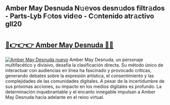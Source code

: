 ## Amber May Desnuda N𝚞𝚎vos desn𝚞dos filtr𝚊dos - Parts-Lyb F𝚘tos vid𝚎o - C𝚘ntenido atr𝚊ctivo glI20

# <h2><a href="http://mb8ux0.tromn.icu/?c=Amber+May+Desnuda">🔗👉👉👉 Amber May Desnuda 🔗🔗</a></h2>

[![Amber May Desnuda nuevo](https://i.imgur.com/pEAQMta.gif)](http://mb8ux0.tromn.icu/?c=Amber+May+Desnuda)
Amber May Desnuda, un personaje multifacético y divisivo, desafía la clasificación directa. Su método único de interactuar con audiencias en línea ha fascinado y provocado críticas, generando debates sobre la expresión artística, el consentimiento y las complejidades de las comunidades digitales. A pesar de la incertidumbre de sus próximas acciones, su impacto en los medios digitales es profundo. La determinación inquebrantable y el encanto innegable impulsan a Amber May Desnuda hacia adelante en el reino virtual.
